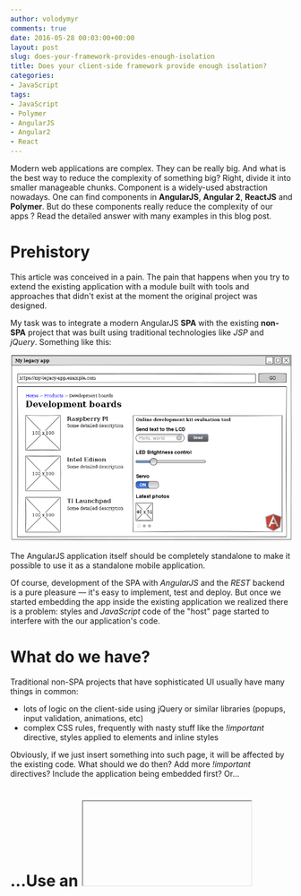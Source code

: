 ```yaml
---
author: volodymyr
comments: true
date: 2016-05-28 00:03:00+00:00
layout: post
slug: does-your-framework-provides-enough-isolation
title: Does your client-side framework provide enough isolation?
categories:
- JavaScript
tags:
- JavaScript
- Polymer
- AngularJS
- Angular2
- React
---
```


Modern web applications are complex. They can be really big. And what is the best
way to reduce the complexity of something big? Right, divide it into smaller
manageable chunks. Component is a widely-used abstraction nowadays. One can find
components in **AngularJS**, **Angular 2**, **ReactJS** and **Polymer**. But do these
components really reduce the complexity of our apps ? Read the detailed answer
with many examples in this blog post.
<!-- more -->

# Prehistory
This article was conceived in a pain. The pain that happens when you try to
extend the existing application with a module built with tools and approaches
that didn't exist at the moment the original project was designed.

My task was to integrate a modern AngularJS **SPA** with the existing
**non-SPA** project that was built using traditional technologies like *JSP* and *jQuery*.
Something like this:

![](/images/posts/EmbedAngular.png)

The AngularJS application itself should be completely standalone to make it possible to
use it as a standalone mobile application.

Of course, development of the SPA with *AngularJS* and the *REST* backend is a pure
pleasure &mdash; it's easy to implement, test and deploy. But once we started
embedding the app inside the existing application we realized there is a problem:
styles and *JavaScript* code of the "host" page started to interfere with the our
application's code.

# What do we have?
Traditional non-SPA projects that have sophisticated UI usually have many things
in common:

* lots of logic on the client-side using jQuery or similar libraries (popups,
  input validation, animations, etc)
* complex CSS rules, frequently with nasty stuff like the *!important* directive,
  styles applied to elements and inline styles

Obviously, if we just insert something into such page, it will be affected by the
existing code. What should we do then? Add more *!important* directives? Include
the application being embedded first? Or...

# ...Use an <iframe>
I'm almost sure by the moment you saw the word **iframe**, you thought how miserable I am.
No worries, sometimes we need to deal with compromises. While it's not considered as a best-practice, at the moment it's the only way to resolve the problem described in a way it works
on all popular browsers without polyfills.

The *iframe* approach will give us the following:

* completely isolated parent and embedded applications. Styles and JavaScript
  code from the parent don't affect the embedded app and vice versa
* small efforts to implement
* warm feeling of early 2000-s :)

On the other hand we will need to deal with the following:

* no location history due to the fact parent URL won't be modified during the
  routing inside the   iframe. This issue can be resolved by sending message from parent app to an embedded app and vice-versa.
* to make the embedded app responsive we also need to notify it about the viewport changes
* issues with CORS, cookies if the embedded application needs to make calls to some service located on the domain of the host app.

While we had to use this approach because of time constraints, I decided to investigate another options.

# Components make our code more maintainable
OK, let's go back to components again. In theory, we can treat our old application
and the new one as two components of the same solution. And since components are meant to
be isolated pluggable entities, we could use them to isolate conflicting JavaScript code,
styles and so on by using them.

Let's see what AngularJS, Angular 2, Polymer and React.js can offer us in terms of components:

<table class="table table-bordered">
  <tr>
    <th>Framework name</th>
    <th>Component abstraction name</th>
  </tr>
  <tr>
    <td>AngularJS</td>
    <td>Directive, Component</td>
  </tr>
  <tr>
    <td>Angular 2</td>
    <td>Component</td>
  </tr>
  <tr>
    <td>Polymer</td>
    <td>Element</td>
  </tr>
  <tr>
    <td>React.JS</td>
    <td>Component</td>
  </tr>
</table>

Well, not much originality there, except for the Polymer.

For testing purposes I created a mock of the product page that looks like this:

![](/images/posts/OnlineShop.png)

## Using AngularJS directives to reuse pieces of the application
Here is an example of AngularJS directive:

```javascript
angular.module('agilevision.directives')
.directive('remoteBoardControls', function() {
  return {
    restrict: 'E',
    scope: {
      deviceInformation: '=deviceInformation'
    },
    templateUrl: 'scripts/directives/remote-board-controls.html'
  };
});
```

And the template:

```html
<div class="well">
  <form class="form">
    <div class="form-group">
      <label for="lcdText">LCD Text</label>
      <input type="text" name="lcdText" id="lcdText" class="form-control">
      <br>
      <button type="button" class="btn btn-primary">Send</button>
    </div>
    <div class="form-group">
      <label for="ledBrightness">LED Brightness control</label>
      <input type="number" name="ledBrightness" id="ledBrightness" class="form-control" value="10">
    </div>
    <div class="form-group">
      <input type="checkbox" name="servo" id="servo">&nbsp;
      <label for="servo">Servo enabled?</label>
    </div>
  </form>
</div>
```

After adding the directive to the original page everything looks fine:
![](/images/posts/OnlineShopAngularDirectiveNoStyle.png)

Now we got a nice feature that allows us to test the development board right
before buying it. Cool, huh? But there is something that should make us worry
about our app. As you may noticed, the embedded form is styled with the
Bootstrap theme, while we haven't included any CSS to our directive.
What will happen if we add some style, let's say a yellow background to the
directive:

```html
<style type="text/css">
body {
  background-color: yellow; /* Is it a body of the directive? */
}
</style>
<div class="well">
<form class="form">
  <div class="form-group">
    <label for="lcdText">LCD Text</label>
    <input type="text" name="lcdText" id="lcdText" class="form-control">
    <br>
    <button type="button" class="btn btn-primary">Send</button>
  </div>
  <div class="form-group">
    <label for="ledBrightness">LED Brightness control</label>
    <input type="number" name="ledBrightness" id="ledBrightness" class="form-control" value="10">
  </div>
  <div class="form-group">
    <input type="checkbox" name="servo" id="servo">&nbsp;
    <label for="servo">Servo enabled?</label>
  </div>
</form>
</div>
```

 Will the whole page  become yellow? Ideally, only the directive background should be yellow, meaning that it's contents are completely isolated from the parent page context and vice versa.
 The answer is right below:

 ![](/images/posts/OnlineShopAngularDirectiveYellow.png)

 So looks like our directive is sharing context with the parent page.
 Meaning if someone decides to add a style or a JavaScript code to the parent
 page it will affect our directive. The same will apply to the code and styles
 added inside the directive. Does not looks like a real encapsulation!

 Furthermore, directives are reusable pieces of AngularJS code. They can be
 distributed separately to be used by different projects. Avoiding styling
 in directives can be a good idea, but what about the JavaScript code?
 We need to be **extra** sure we are not affecting the parent page in our
 directives. But what if the parent page has some conflicting code? The directive
 user may spend hours trying to find the issue.

 **When creating a directive we should be sure that**:

 * it's code doesn't affect another parts of the application
 * CSS styles don't affect the parent view/component/page
 * **ID**s and **classes** are not clashing with other parts of the application

## Using AngularJS components to reuse pieces of the application

Let's take a look on the AngularJS component code:

```javascript

angular.module('ngAppDemo', [])
.component('remoteBoardControls', {
    bindings: {
      deviceInformation: '='
    },
    templateUrl: 'remote-board-controls.html'
  }).controller('ngAppDemoController', function($scope) {
});

```

Basically, to convert our directive to a component, we just need to replace
the **directive** call with the **component** call. It's pretty easy. But it
also has the same effect:
![](/images/posts/OnlineShopAngularDirectiveYellow.png)

So the same set of rules and limitations apply to components, that may be reused
by different applications.

# Angular 2 Components
OK, it seems that AngularJS is not well suitable for creating standalone components,
but what about the Angular 2? Let's do some TypeScript coding here to see how good is it.
I created a sample Angular 2 app component that contains our form:


```javascript
import { Component } from '@angular/core';

@Component({
  selector: 'remote-board-controls-app',
  templateUrl: 'app/app.html',
})
export class AppComponent { }
```

And the HTML template:

```html
<style type="text/css">
body {
  background-color: yellow;
}
</style>
<div class="well">
<form class="form">
  <div class="form-group">
    <label for="lcdText">LCD Text</label>
    <input type="text" name="lcdText" id="lcdText" class="form-control">
    <br>
    <button type="button" class="btn btn-primary">Send</button>
  </div>
  <div class="form-group">
    <label for="ledBrightness">LED Brightness control</label>
    <input type="number" name="ledBrightness" id="ledBrightness" class="form-control" value="10">
  </div>
  <div class="form-group">
    <input type="checkbox" name="servo" id="servo">&nbsp;
    <label for="servo">Servo enabled?</label>
  </div>
</form>
</div>
```

The result is pretty interesting:

![](/images/posts/OnlineShopAngular2ComponentNotYellow.png)

As you can see, styles from the component were not applied to the parent page,
**but** Bootstrap styles from the parent page were applied to the component!
While for this particular example it's completely OK, sometimes we may want
to avoid such behavior. Luckily, Angular 2 supports several approaches of
component isolation which are called "**view encapsulation strategies**".

## Angular 2 View Encapsulation Strategies
There are three view encapsulation strategies in Angular 2: *Emulated*, *Native* and
*None*. Here is a table with a brief description of each strategy:

<table class="table table-bordered">
  <tr>
    <th>View encapsulation</th>
    <th>Description</th>
    <th>Isolation of styles</th>
    <th>Isolation of the JavaScript code</th>
    <th>Isolation of DOM elements</th>
    <th>When to use?</th>
  </tr>
  <tr>
    <td>None</td>
    <td>Don't isolate anything</td>
    <td>No</td>
    <td>No</td>
    <td>No</td>
    <td>For maximum performance when there is no need to isolate components</td>
  </tr>
  <tr>
    <td>Emulated</td>
    <td>Isolate styles by rewriting them in a way they affect only the component that contains them</td>
    <td>Yes</td>
    <td>No</td>
    <td>No</td>
    <td>To minimize the influence of styles inside the component on the application that uses the component with a minimal performance loss</td>
  </tr>
  <tr>
    <td>Native</td>
    <td>Use the Shadow DOM to render templates</td>
    <td>Yes</td>
    <td>Yes</td>
    <td>Yes</td>
    <td>To implement fully isolated components that should look as a black box for applications that reference them and prevent conflicts of CSS, JavaScript and DOM elements in both directions</td>
  </tr>  
</table>

By default, Angular JS uses the **Emulated** view encapsulation to provide a basic
isolation and avoid major performance and compatibility issues.

# Isolation of ReactJS Components
Approach, used in the ReactJS, for implementation of components differs from other frameworks.
A special extension to the JavaScript language is used, called JSX to describe the template of the components
right inside their code:

```
var RemoteControlApp = React.createClass({
  render: function(){
    return <div>
      <div class="well">
        <form class="form" id="control-form">
          <div class="form-group">
            <label for="lcdText">LCD Text</label>
            <input type="text" name="lcdText" id="lcdText" class="form-control" />
            <br/>
            <button type="button" class="btn btn-primary">Send</button>
          </div>
          <div class="form-group">
            <label for="ledBrightness">LED Brightness control</label>
            <input type="number" name="ledBrightness" id="ledBrightness" class="form-control" value="10" />
          </div>
          <div class="form-group">
            <input type="checkbox" name="servo" id="servo" />&nbsp;
            <label for="servo">Servo enabled?</label>
          </div>
        </form>
      </div>
    </div>;
  }
});
```

And here is the result:

![](/images/posts/OnlineShopReactNotYellowNoStyles.png)

Now, what's interesting about this code, is the fact the component is being rendered inside a so-called
Virtual DOM, which is custom implementation of the Shadow DOM. But there is one problem.
While styles are completely isolated (and in fact styling ReactJS components is quite painful process),
HTML elements, generated by the Virtual DOM, **can have conflicting ID, classes, etc**.
So if some component has an element with the ID attribute specified, ReactJS will generate the same HTML markup if used twice on the same page. It makes very difficult to implement really reusable components using the ReactJS.
Also, there aren't any checks against this inside the ReactJS library and it can be tricky to debug such issues.

# Google Polymer Components
Finally, we got to the Google Polymer. Since it uses the Shadow DOM, we already know the result,right?
But let's check it, just in case!

So here is an example of our component, now with a Polymer-flavored:


```html
<link rel="import" href="https://polygit2.appspot.com/components/polymer/polymer.html">

<dom-module id="board-remote-controls">

  <template>
    <style type="text/css">
    body {
      background-color: yellow;
    }
    </style>
    <div class="well">
    <form class="form" id="control-board">
      <div class="form-group">
        <label for="lcdText">LCD Text</label>
        <input type="text" name="lcdText" id="lcdText" class="form-control">
        <br>
        <button type="button" class="btn btn-primary">Send</button>
      </div>
      <div class="form-group">
        <label for="ledBrightness">LED Brightness control</label>
        <input type="number" name="ledBrightness" id="ledBrightness" class="form-control" value="10">
      </div>
      <div class="form-group">
        <input type="checkbox" name="servo" id="servo">&nbsp;
        <label for="servo">Servo enabled?</label>
      </div>
    </form>
    </div>
  </template>

  <script>
    Polymer({
      is: "board-remote-controls"
    });
  </script>
</dom-module>
```

And the result:

![](/images/posts/OnlineShopPolymerNotYellowStyles.png)

Something really tricky is going on here. Why were the styles from the parent page
applied to our component? What if we try to insert the same element twice and it has the element with ID?
Right, there will be a conflict! Does it mean Polymer uses non-native Shadow DOM implementation?
Actually, yes and no. By default, similar to Angular 2, Polymer uses **Shady DOM** for rendering elements,
which is a light-version of the **Shadow DOM** and has limitations, similar to the Emulated view encapsulation of the Angular 2 framework.

To use the full power of the Shadow DOM, we need to configure the Polymer accordingly:

```html
<script>
  /* this script must run before Polymer is imported */
  window.Polymer = {
    dom: 'shadow'
  };
</script>
```

A brief summary of each DOM rendering mode as a table:

<table class="table table-bordered">
  <tr>
    <th>DOM Rendering Mode</th>
    <th>Description</th>
    <th>Isolation of styles</th>
    <th>Isolation of the JavaScript code</th>
    <th>Isolation of DOM elements</th>
    <th>When to use?</th>
  </tr>
  <tr>
    <td>Shady DOM</td>
    <td>Isolate styles by rewriting them in a way they affect only the component that contains them</td>
    <td>Yes</td>
    <td>No</td>
    <td>No</td>
    <td>To minimize the influence of styles inside the component on the application that uses the component with a minimal performance loss</td>
  </tr>
  <tr>
    <td>Shadow DOM</td>
    <td>Use the Shadow DOM to render templates</td>
    <td>Yes</td>
    <td>Yes</td>
    <td>Yes</td>
    <td>To implement fully isolated components that should look as a black box for applications that reference them and prevent conflicts of CSS, JavaScript and DOM elements in both directions</td>
  </tr>  
</table>

# Summary
Modern frameworks allow us to create sophisticated web applications using different
approaches. To reduce the complexity of code, most of the applications can be divided
into components. But we should take into account limitations and features of every framework/library,
since not all of them provide enough isolation of components to create a truly standalone
modules that can be inserted into any other application without causing side effects.

Google Polymer and Angular 2 are most promising, since both libraries utilize the power
of the Shadow DOM standard with a growing support among popular browsers.

# Links

* [Examples on GitHub](https://github.com/volodymyrrudyi/js-frameworks-isolation-examples)
* [ReactJS Docs](https://facebook.github.io/react/)
* [AngularJS Docs](https://docs.angularjs.org/api)
* [Angular 2 Docs](https://angular.io/docs/ts/latest/)
* [Polymer Docs](https://www.polymer-project.org/1.0/docs/devguide/feature-overview)
* [Shadow DOM Specification](https://www.w3.org/TR/shadow-dom/)
* [Webcomponents Site](http://webcomponents.org/)

